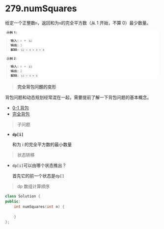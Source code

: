 # 279.numSquares

给定一个正整数`n`，返回和为`n`的完全平方数（从 1 开始，不算 0）最少数量。

![image-20240108160439811](https://raw.githubusercontent.com/huibazdy/TyporaPicture/main/image-20240108160439811.png)

> **完全背包问题的变形**

背包问题和动态规划经常混在一起，需要提前了解一下背包问题的基本概念。

* [0-1 背包](https://programmercarl.com/%E8%83%8C%E5%8C%85%E7%90%86%E8%AE%BA%E5%9F%BA%E7%A1%8001%E8%83%8C%E5%8C%85-1.html)
* [完全背包](https://programmercarl.com/%E8%83%8C%E5%8C%85%E9%97%AE%E9%A2%98%E7%90%86%E8%AE%BA%E5%9F%BA%E7%A1%80%E5%AE%8C%E5%85%A8%E8%83%8C%E5%8C%85.html#%E7%AE%97%E6%B3%95%E5%85%AC%E5%BC%80%E8%AF%BE)



> 子问题

* **`dp[i]`**

    和为 i 的完全平方数的最小数量



> 状态转移

* `dp[i]`可以由哪个状态推出？

    首先它的前一个状态是`dp[]`



> dp 数组计算顺序



```c++
class Solution {
public:
    int numSquares(int n) {

    }
};
```